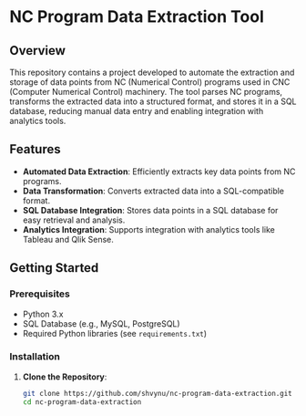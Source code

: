 # NC Program Data Extraction Tool

## Overview

This repository contains a project developed to automate the extraction and storage of data points from NC (Numerical Control) programs used in CNC (Computer Numerical Control) machinery. The tool parses NC programs, transforms the extracted data into a structured format, and stores it in a SQL database, reducing manual data entry and enabling integration with analytics tools.

## Features

- **Automated Data Extraction**: Efficiently extracts key data points from NC programs.
- **Data Transformation**: Converts extracted data into a SQL-compatible format.
- **SQL Database Integration**: Stores data points in a SQL database for easy retrieval and analysis.
- **Analytics Integration**: Supports integration with analytics tools like Tableau and Qlik Sense.

## Getting Started

### Prerequisites

- Python 3.x
- SQL Database (e.g., MySQL, PostgreSQL)
- Required Python libraries (see `requirements.txt`)

### Installation

1. **Clone the Repository**:

   ```bash
   git clone https://github.com/shvynu/nc-program-data-extraction.git
   cd nc-program-data-extraction
